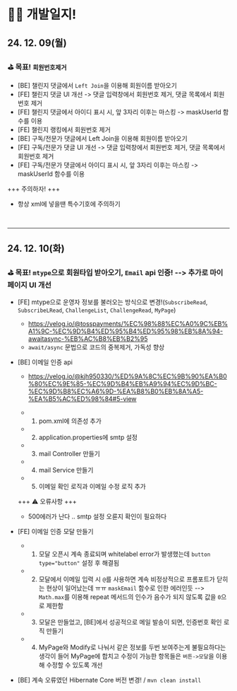 # 👩‍💻 개발일지!



## 24. 12. 09(월)
### ⛳ 목표! `회원번호제거`
- [BE] 챌린지 댓글에서 `Left Join`을 이용해 회원이름 받아오기
- [FE] 챌린지 댓글 UI 개선 -> 댓글 입력창에서 회원번호 제거, 댓글 목록에서 회원번호 제거
- [FE] 챌린지 댓글에서 아이디 표시 시, 앞 3자리 이후는 마스킹 -> maskUserId 함수를 이용
- [FE] 챌린지 랭킹에서 회원번호 제거
- [BE] 구독/전문가 댓글에서 Left Join을 이용해 회원이름 받아오기
- [FE] 구독/전문가 댓글 UI 개선 -> 댓글 입력창에서 회원번호 제거, 댓글 목록에서 회원번호 제거
- [FE] 구독/전문가 댓글에서 아이디 표시 시, 앞 3자리 이후는 마스킹 -> maskUserId 함수를 이용

+++ 주의하자! +++
- 항상 xml에 넣을땐 특수기호에 주의하기

<br />

---

## 24. 12. 10(화)
### ⛳ 목표! `mtype`으로 회원타입 받아오기, `Email` api 인증! --> 추가로 마이페이지 UI 개선
- [FE] mtype으로 운영자 정보를 불러오는 방식으로 변경!(`SubscribeRead`, `SubscribeLRead`, `ChallengeList`, `ChallengeRead`, `MyPage`)
   - https://velog.io/@tosspayments/%EC%98%88%EC%A0%9C%EB%A1%9C-%EC%9D%B4%ED%95%B4%ED%95%98%EB%8A%94-awaitasync-%EB%AC%B8%EB%B2%95
   - `await/async` 문법으로 코드의 중복제거, 가독성 향상

- [BE] 이메일 인증 api 
   - https://velog.io/@kjh950330/%ED%9A%8C%EC%9B%90%EA%B0%80%EC%9E%85-%EC%9D%B4%EB%A9%94%EC%9D%BC-%EC%9D%B8%EC%A6%9D-%EA%B8%B0%EB%8A%A5-%EA%B5%AC%ED%98%84#5-view
   - 1. pom.xml에 의존성 추가
   - 2. application.properties에 smtp 설정
   - 3. mail Controller 만들기
   - 4. mail Service 만들기

   - 5. 이메일 확인 로직과 이메일 수정 로직 추가

   +++ ⚠️ 오류사항 +++
     - 500에러가 난다 .. smtp 설정 오륜지 확인이 필요하다


- [FE] 이메일 인증 모달 만들기
   - 1. 모달 오픈시 계속 종료되며 whitelabel error가 발생했는데 `button type="button"` 설정 후 해결됨
   - 2. 모달에서 이메일 입력 시 `@`를 사용하면 계속 비정상적으로 프롬포트가 닫히는 현상이 일어났는데 ㅠㅠ `maskEmail` 함수로 인한 에러인듯 --> `Math.max`를 이용해 repeat 메서드의 인수가 음수가 되지 않도록 값을 `0`으로 제한함
   - 3. 모달은 만들었고, [BE]에서 성공적으로 메일 발송이 되면, 인증번호 확인 로직 만들기

   - 4. MyPage와 Modify로 나눠서 같은 정보를 두번 보여주는게 불필요하다는 생각이 들어 MyPage에 합치고 수정이 가능한 항목들은 `버튼->모달`을 이용해 수정할 수 있도록 개선


- [BE] 계속 오류였던 Hibernate Core 버전 변경! / `mvn clean install`